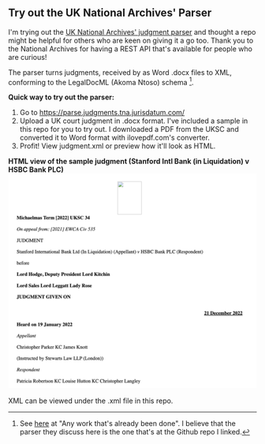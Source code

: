 ## Try out the UK National Archives' Parser 
I'm trying out the [UK National Archives' judgment parser](https://github.com/nationalarchives/tna-judgments-parser) and thought a repo might be helpful for others who are keen on giving it a go too. Thank you to the National Archives for having a REST API that's available for people who are curious!

The parser turns judgments, received by as Word .docx files to XML, conforming to the LegalDocML (Akoma Ntoso) schema [^1].

[^1]: See [here](https://www.digitalmarketplace.service.gov.uk/digital-outcomes-and-specialists/opportunities/16224) at "Any work that's already been done". I believe that the parser they discuss here is the one that's at the Github repo I linked.

**Quick way to try out the parser:**
1. Go to https://parse.judgments.tna.jurisdatum.com/ 
2. Upload a UK court judgment in .docx format. I've included a sample in this repo for you to try out. I downloaded a PDF from the UKSC and converted it to Word format with ilovepdf.com's converter. 
3. Profit! View judgment.xml or preview how it'll look as HTML. 


**HTML view of the sample judgment (Stanford Intl Bank (in Liquidation) v HSBC Bank PLC)**
![Screenshot of a UK Supreme Court judgment rendered in HTML](html-demo.png)

XML can be viewed under the .xml file in this repo. 